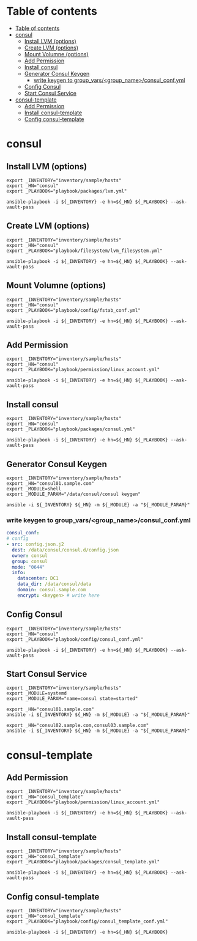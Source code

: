 # Table of contents
- [Table of contents](#table-of-contents)
- [consul](#consul)
  - [Install LVM (options)](#install-lvm-options)
  - [Create LVM (options)](#create-lvm-options)
  - [Mount Volumne (options)](#mount-volumne-options)
  - [Add Permission](#add-permission)
  - [Install consul](#install-consul)
  - [Generator Consul Keygen](#generator-consul-keygen)
    - [write keygen to group_vars/\<group_name\>/consul_conf.yml](#write-keygen-to-group_varsgroup_nameconsul_confyml)
  - [Config Consul](#config-consul)
  - [Start Consul Service](#start-consul-service)
- [consul-template](#consul-template)
  - [Add Permission](#add-permission-1)
  - [Install consul-template](#install-consul-template)
  - [Config consul-template](#config-consul-template)

# consul

## Install LVM (options)
``` shell
export _INVENTORY="inventory/sample/hosts"
export _HN="consul"
export _PLAYBOOK="playbook/packages/lvm.yml"

ansible-playbook -i ${_INVENTORY} -e hn=${_HN} ${_PLAYBOOK} --ask-vault-pass
```

## Create LVM (options)
``` shell
export _INVENTORY="inventory/sample/hosts"
export _HN="consul"
export _PLAYBOOK="playbook/filesystem/lvm_filesystem.yml"

ansible-playbook -i ${_INVENTORY} -e hn=${_HN} ${_PLAYBOOK} --ask-vault-pass
```

## Mount Volumne (options)
``` shell
export _INVENTORY="inventory/sample/hosts"
export _HN="consul"
export _PLAYBOOK="playbook/config/fstab_conf.yml"

ansible-playbook -i ${_INVENTORY} -e hn=${_HN} ${_PLAYBOOK} --ask-vault-pass
```

## Add Permission
``` shell
export _INVENTORY="inventory/sample/hosts"
export _HN="consul"
export _PLAYBOOK="playbook/permission/linux_account.yml"

ansible-playbook -i ${_INVENTORY} -e hn=${_HN} ${_PLAYBOOK} --ask-vault-pass
```

## Install consul
``` shell
export _INVENTORY="inventory/sample/hosts"
export _HN="consul"
export _PLAYBOOK="playbook/packages/consul.yml"

ansible-playbook -i ${_INVENTORY} -e hn=${_HN} ${_PLAYBOOK} --ask-vault-pass
```

## Generator Consul Keygen
``` shell
export _INVENTORY="inventory/sample/hosts"
export _HN="consul01.sample.com"
export _MODULE=shell
export _MODULE_PARAM="/data/consul/consul keygen"

ansible -i ${_INVENTORY} ${_HN} -m ${_MODULE} -a "${_MODULE_PARAM}"
```
### write keygen to group_vars/\<group_name\>/consul_conf.yml
``` yaml
consul_conf:
# config
- src: config.json.j2
  dest: /data/consul/consul.d/config.json
  owner: consul
  group: consul
  mode: "0644"
  info:
    datacenter: DC1
    data_dir: /data/consul/data
    domain: consul.sample.com
    encrypt: <keygen> # write here
```

## Config Consul
``` shell
export _INVENTORY="inventory/sample/hosts"
export _HN="consul"
export _PLAYBOOK="playbook/config/consul_conf.yml"

ansible-playbook -i ${_INVENTORY} -e hn=${_HN} ${_PLAYBOOK} --ask-vault-pass
```

## Start Consul Service
``` shell
export _INVENTORY="inventory/sample/hosts"
export _MODULE=systemd
export _MODULE_PARAM="name=consul state=started"

export _HN="consul01.sample.com"
ansible -i ${_INVENTORY} ${_HN} -m ${_MODULE} -a "${_MODULE_PARAM}"

export _HN="consul02.sample.com,consul03.sample.com"
ansible -i ${_INVENTORY} ${_HN} -m ${_MODULE} -a "${_MODULE_PARAM}"
```

# consul-template

## Add Permission
``` shell
export _INVENTORY="inventory/sample/hosts"
export _HN="consul_template"
export _PLAYBOOK="playbook/permission/linux_account.yml"

ansible-playbook -i ${_INVENTORY} -e hn=${_HN} ${_PLAYBOOK} --ask-vault-pass
```

## Install consul-template
``` shell
export _INVENTORY="inventory/sample/hosts"
export _HN="consul_template"
export _PLAYBOOK="playbook/packages/consul_template.yml"

ansible-playbook -i ${_INVENTORY} -e hn=${_HN} ${_PLAYBOOK} --ask-vault-pass
```

## Config consul-template
``` shell
export _INVENTORY="inventory/sample/hosts"
export _HN="consul_template"
export _PLAYBOOK="playbook/config/consul_template_conf.yml"

ansible-playbook -i ${_INVENTORY} -e hn=${_HN} ${_PLAYBOOK}
```
